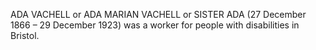 ADA VACHELL or ADA MARIAN VACHELL or SISTER ADA (27 December 1866 – 29 December 1923) was a worker for people with disabilities in Bristol.
